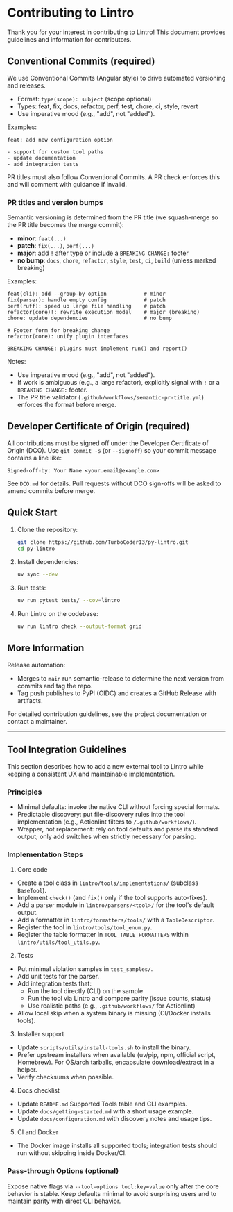 # Contributing to Lintro

Thank you for your interest in contributing to Lintro! This document provides guidelines and information for contributors.

## Conventional Commits (required)

We use Conventional Commits (Angular style) to drive automated versioning and releases.

- Format: `type(scope): subject` (scope optional)
- Types: feat, fix, docs, refactor, perf, test, chore, ci, style, revert
- Use imperative mood (e.g., "add", not "added").

Examples:

```
feat: add new configuration option

- support for custom tool paths
- update documentation
- add integration tests
```

PR titles must also follow Conventional Commits. A PR check enforces this and
will comment with guidance if invalid.

### PR titles and version bumps

Semantic versioning is determined from the PR title (we squash-merge so the PR title becomes the merge commit):

- **minor**: `feat(...)`
- **patch**: `fix(...)`, `perf(...)`
- **major**: add `!` after type or include a `BREAKING CHANGE:` footer
- **no bump**: `docs`, `chore`, `refactor`, `style`, `test`, `ci`, `build` (unless marked breaking)

Examples:

```text
feat(cli): add --group-by option            # minor
fix(parser): handle empty config            # patch
perf(ruff): speed up large file handling    # patch
refactor(core)!: rewrite execution model    # major (breaking)
chore: update dependencies                  # no bump

# Footer form for breaking change
refactor(core): unify plugin interfaces

BREAKING CHANGE: plugins must implement run() and report()
```

Notes:

- Use imperative mood (e.g., "add", not "added").
- If work is ambiguous (e.g., a large refactor), explicitly signal with `!` or a `BREAKING CHANGE:` footer.
- The PR title validator (`.github/workflows/semantic-pr-title.yml`) enforces the format before merge.

## Developer Certificate of Origin (required)

All contributions must be signed off under the Developer Certificate of
Origin (DCO). Use `git commit -s` (or `--signoff`) so your commit message
contains a line like:

```
Signed-off-by: Your Name <your.email@example.com>
```

See `DCO.md` for details. Pull requests without DCO sign-offs will be asked
to amend commits before merge.

## Quick Start

1. Clone the repository:
   ```bash
   git clone https://github.com/TurboCoder13/py-lintro.git
   cd py-lintro
   ```
2. Install dependencies:
   ```bash
   uv sync --dev
   ```
3. Run tests:
   ```bash
   uv run pytest tests/ --cov=lintro
   ```
4. Run Lintro on the codebase:
   ```bash
   uv run lintro check --output-format grid
   ```

## More Information

Release automation:

- Merges to `main` run semantic-release to determine the next version from commits and tag the repo.
- Tag push publishes to PyPI (OIDC) and creates a GitHub Release with artifacts.

For detailed contribution guidelines, see the project documentation or contact a maintainer.

---

## Tool Integration Guidelines

This section describes how to add a new external tool to Lintro while keeping a
consistent UX and maintainable implementation.

### Principles

- Minimal defaults: invoke the native CLI without forcing special formats.
- Predictable discovery: put file-discovery rules into the tool implementation
  (e.g., Actionlint filters to `/.github/workflows/`).
- Wrapper, not replacement: rely on tool defaults and parse its standard
  output; only add switches when strictly necessary for parsing.

### Implementation Steps

1. Core code

- Create a tool class in `lintro/tools/implementations/` (subclass `BaseTool`).
- Implement `check()` (and `fix()` only if the tool supports auto-fixes).
- Add a parser module in `lintro/parsers/<tool>/` for the tool's default output.
- Add a formatter in `lintro/formatters/tools/` with a `TableDescriptor`.
- Register the tool in `lintro/tools/tool_enum.py`.
- Register the table formatter in `TOOL_TABLE_FORMATTERS` within
  `lintro/utils/tool_utils.py`.

2. Tests

- Put minimal violation samples in `test_samples/`.
- Add unit tests for the parser.
- Add integration tests that:
  - Run the tool directly (CLI) on the sample
  - Run the tool via Lintro and compare parity (issue counts, status)
  - Use realistic paths (e.g., `.github/workflows/` for Actionlint)
- Allow local skip when a system binary is missing (CI/Docker installs tools).

3. Installer support

- Update `scripts/utils/install-tools.sh` to install the binary.
- Prefer upstream installers when available (uv/pip, npm, official script,
  Homebrew). For OS/arch tarballs, encapsulate download/extract in a helper.
- Verify checksums when possible.

4. Docs checklist

- Update `README.md` Supported Tools table and CLI examples.
- Update `docs/getting-started.md` with a short usage example.
- Update `docs/configuration.md` with discovery notes and usage tips.

5. CI and Docker

- The Docker image installs all supported tools; integration tests should run
  without skipping inside Docker/CI.

### Pass-through Options (optional)

Expose native flags via `--tool-options tool:key=value` only after the core
behavior is stable. Keep defaults minimal to avoid surprising users and to
maintain parity with direct CLI behavior.
